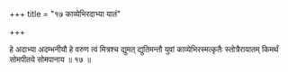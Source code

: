 +++
title = "१७ काव्येभिरदाभ्या यातं"

+++

हे अदाभ्या अदम्भनीयौ हे वरुण त्वं मित्रश्च द्युमत् द्युतिमन्तौ युवां काव्येभिरस्मत्कृतैः स्तोत्रैरायातम् किमर्थं सोमपीतये सोमपानाय ॥ १७ ॥